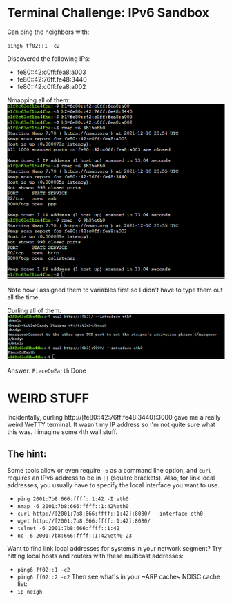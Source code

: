 # Terminal Challenge: IPv6 Sandbox

Can ping the neighbors with:

`ping6 ff02::1 -c2`

Discovered the following IPs:

- fe80::42:c0ff:fea8:a003
- fe80::42:76ff:fe48:3440
- fe80::42:c0ff:fea8:a002


Nmapping all of them:
![TEMP](img/term_is/img1.png)

Note how I assigned them to variables first so I didn't have to type them out all the time.


Curling all of them:
![TEMP](img/term_is/img2.png)

Answer: `PieceOnEarth`
Done

# WEIRD STUFF

Incidentally, curling http://[fe80::42:76ff:fe48:3440]:3000 gave me a really weird WeTTY terminal. It wasn't my IP address so I'm not quite sure what this was. I imagine some 4th wall stuff.

The hint:
---
Some tools allow or even require `-6` as a command line option, and `curl` requires an IPv6 address to be in `[]` (square brackets).  Also, for link local addresses, you usually have to specify the local interface you want to use.

- `ping 2001:7b8:666:ffff::1:42 -I eth0`
- `nmap -6 2001:7b8:666:ffff::1:42%eth0`
- `curl http://[2001:7b8:666:ffff::1:42]:8080/ --interface eth0`
- `wget http://[2001:7b8:666:ffff::1:42]:8080/`
- `telnet -6 2001:7b8:666:ffff::1:42`
- `nc -6 2001:7b8:666:ffff::1:42%eth0 23`

Want to find link local addresses for systems in your network segment?  Try hitting local hosts and routers with these multicast addresses:
- `ping6 ff02::1 -c2`
- `ping6 ff02::2 -c2`
Then see what's in your ~ARP cache~ NDISC cache list:
- `ip neigh`